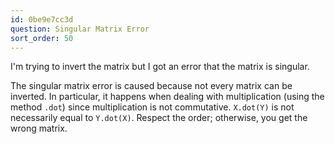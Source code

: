```yaml
---
id: 0be9e7cc3d
question: Singular Matrix Error
sort_order: 50
---
```


I'm trying to invert the matrix but I got an error that the matrix is singular.

The singular matrix error is caused because not every matrix can be inverted. In particular, it happens when dealing with multiplication (using the method `.dot`) since multiplication is not commutative. `X.dot(Y)` is not necessarily equal to `Y.dot(X)`. Respect the order; otherwise, you get the wrong matrix.